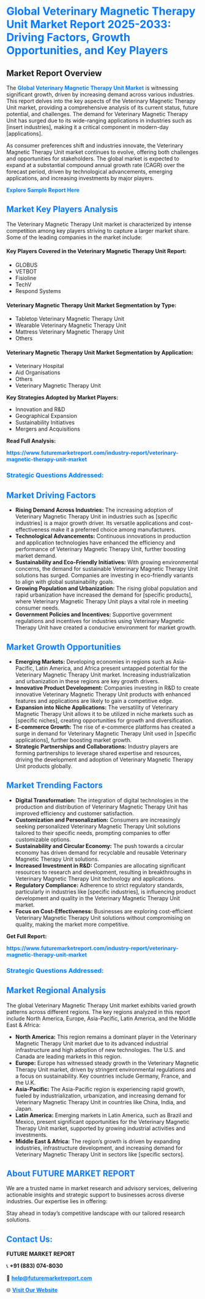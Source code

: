 <h1 style="color: #007BFF;">Global Veterinary Magnetic Therapy Unit Market Report 2025-2033: Driving Factors, Growth Opportunities, and Key Players</h1>

<section id="overview">
<h2>Market Report Overview</h2>
<p>The <a href="https://www.futuremarketreport.com/industry-report/veterinary-magnetic-therapy-unit-market" style="color: #007BFF; text-decoration: none;"><strong>Global Veterinary Magnetic Therapy Unit Market</strong></a> is witnessing significant growth, driven by increasing demand across various industries. This report delves into the key aspects of the Veterinary Magnetic Therapy Unit market, providing a comprehensive analysis of its current status, future potential, and challenges. The demand for Veterinary Magnetic Therapy Unit has surged due to its wide-ranging applications in industries such as [insert industries], making it a critical component in modern-day [applications].</p>
<p>As consumer preferences shift and industries innovate, the Veterinary Magnetic Therapy Unit market continues to evolve, offering both challenges and opportunities for stakeholders. The global market is expected to expand at a substantial compound annual growth rate (CAGR) over the forecast period, driven by technological advancements, emerging applications, and increasing investments by major players.</p>
</section>

<section id="overview">
<p><a href="https://www.futuremarketreport.com/request-sample/reportId=124150" style="color: #007BFF; text-decoration: none;"><strong>Explore Sample Report Here</strong></a></p>
</section>

<section id="key-players">
<h2 style="color: #007BFF;">Market Key Players Analysis</h2>
<p>The Veterinary Magnetic Therapy Unit market is characterized by intense competition among key players striving to capture a larger market share. Some of the leading companies in the market include:</p>
<h4>Key Players Covered in the Veterinary Magnetic Therapy Unit Report:</h4>
<ul><li>GLOBUS</li><li>VETBOT</li><li>Fisioline</li><li>TechV</li><li>Respond Systems</li></ul>
<h4>Veterinary Magnetic Therapy Unit Market Segmentation by Type:</h4>
<ul><li>Tabletop Veterinary Magnetic Therapy Unit</li><li>Wearable Veterinary Magnetic Therapy Unit</li><li>Mattress Veterinary Magnetic Therapy Unit</li><li>Others</li></ul>

<h4>Veterinary Magnetic Therapy Unit Market Segmentation by Application:</h4>
<ul><li>Veterinary Hospital</li><li>Aid Organisations</li><li>Others</li><li>Veterinary Magnetic Therapy Unit</li></ul>
<p><strong>Key Strategies Adopted by Market Players:</strong></p>
<ul>
<li>Innovation and R&D</li>
<li>Geographical Expansion</li>
<li>Sustainability Initiatives</li>
<li>Mergers and Acquisitions</li>
</ul>
</section>

<section>
<p><strong>Read Full Analysis: </strong></p><a href="https://www.futuremarketreport.com/industry-report/veterinary-magnetic-therapy-unit-market" style="color: #007BFF; text-decoration: none;"><strong>https://www.futuremarketreport.com/industry-report/veterinary-magnetic-therapy-unit-market</strong></a>
<h3 style="color: #007BFF;">Strategic Questions Addressed:</h3>
</section>

<section id="driving-factors">
<h2 style="color: #007BFF;">Market Driving Factors</h2>
<ul>
<li><strong>Rising Demand Across Industries:</strong> The increasing adoption of Veterinary Magnetic Therapy Unit in industries such as [specific industries] is a major growth driver. Its versatile applications and cost-effectiveness make it a preferred choice among manufacturers.</li>
<li><strong>Technological Advancements:</strong> Continuous innovations in production and application technologies have enhanced the efficiency and performance of Veterinary Magnetic Therapy Unit, further boosting market demand.</li>
<li><strong>Sustainability and Eco-Friendly Initiatives:</strong> With growing environmental concerns, the demand for sustainable Veterinary Magnetic Therapy Unit solutions has surged. Companies are investing in eco-friendly variants to align with global sustainability goals.</li>
<li><strong>Growing Population and Urbanization:</strong> The rising global population and rapid urbanization have increased the demand for [specific products], where Veterinary Magnetic Therapy Unit plays a vital role in meeting consumer needs.</li>
<li><strong>Government Policies and Incentives:</strong> Supportive government regulations and incentives for industries using Veterinary Magnetic Therapy Unit have created a conducive environment for market growth.</li>
</ul>
</section>

<section id="growth-opportunities">
<h2 style="color: #007BFF;">Market Growth Opportunities</h2>
<ul>
<li><strong>Emerging Markets:</strong> Developing economies in regions such as Asia-Pacific, Latin America, and Africa present untapped potential for the Veterinary Magnetic Therapy Unit market. Increasing industrialization and urbanization in these regions are key growth drivers.</li>
<li><strong>Innovative Product Development:</strong> Companies investing in R&D to create innovative Veterinary Magnetic Therapy Unit products with enhanced features and applications are likely to gain a competitive edge.</li>
<li><strong>Expansion into Niche Applications:</strong> The versatility of Veterinary Magnetic Therapy Unit allows it to be utilized in niche markets such as [specific niches], creating opportunities for growth and diversification.</li>
<li><strong>E-commerce Growth:</strong> The rise of e-commerce platforms has created a surge in demand for Veterinary Magnetic Therapy Unit used in [specific applications], further boosting market growth.</li>
<li><strong>Strategic Partnerships and Collaborations:</strong> Industry players are forming partnerships to leverage shared expertise and resources, driving the development and adoption of Veterinary Magnetic Therapy Unit products globally.</li>
</ul>
</section>

<section id="trending-factors">
<h2 style="color: #007BFF;">Market Trending Factors</h2>
<ul>
<li><strong>Digital Transformation:</strong> The integration of digital technologies in the production and distribution of Veterinary Magnetic Therapy Unit has improved efficiency and customer satisfaction.</li>
<li><strong>Customization and Personalization:</strong> Consumers are increasingly seeking personalized Veterinary Magnetic Therapy Unit solutions tailored to their specific needs, prompting companies to offer customizable options.</li>
<li><strong>Sustainability and Circular Economy:</strong> The push towards a circular economy has driven demand for recyclable and reusable Veterinary Magnetic Therapy Unit solutions.</li>
<li><strong>Increased Investment in R&D:</strong> Companies are allocating significant resources to research and development, resulting in breakthroughs in Veterinary Magnetic Therapy Unit technology and applications.</li>
<li><strong>Regulatory Compliance:</strong> Adherence to strict regulatory standards, particularly in industries like [specific industries], is influencing product development and quality in the Veterinary Magnetic Therapy Unit market.</li>
<li><strong>Focus on Cost-Effectiveness:</strong> Businesses are exploring cost-efficient Veterinary Magnetic Therapy Unit solutions without compromising on quality, making the market more competitive.</li>
</ul>
</section>

<section>
<p><strong>Get Full Report: </strong></p><a href="https://www.futuremarketreport.com/industry-report/veterinary-magnetic-therapy-unit-market" style="color: #007BFF; text-decoration: none;"><strong>https://www.futuremarketreport.com/industry-report/veterinary-magnetic-therapy-unit-market</strong></a>
<h3 style="color: #007BFF;">Strategic Questions Addressed:</h3>
</section>


<section id="regional-analysis">
<h2 style="color: #007BFF;">Market Regional Analysis</h2>
<p>The global Veterinary Magnetic Therapy Unit market exhibits varied growth patterns across different regions. The key regions analyzed in this report include North America, Europe, Asia-Pacific, Latin America, and the Middle East & Africa:</p>
<ul>
<li><strong>North America:</strong> This region remains a dominant player in the Veterinary Magnetic Therapy Unit market due to its advanced industrial infrastructure and high adoption of new technologies. The U.S. and Canada are leading markets in this region.</li>
<li><strong>Europe:</strong> Europe has witnessed steady growth in the Veterinary Magnetic Therapy Unit market, driven by stringent environmental regulations and a focus on sustainability. Key countries include Germany, France, and the U.K.</li>
<li><strong>Asia-Pacific:</strong> The Asia-Pacific region is experiencing rapid growth, fueled by industrialization, urbanization, and increasing demand for Veterinary Magnetic Therapy Unit in countries like China, India, and Japan.</li>
<li><strong>Latin America:</strong> Emerging markets in Latin America, such as Brazil and Mexico, present significant opportunities for the Veterinary Magnetic Therapy Unit market, supported by growing industrial activities and investments.</li>
<li><strong>Middle East & Africa:</strong> The region’s growth is driven by expanding industries, infrastructure development, and increasing demand for Veterinary Magnetic Therapy Unit in sectors like [specific sectors].</li>
</ul>
</section>

<footer>
<h2 style="color: #007BFF;">About FUTURE MARKET REPORT</h2>
<p>We are a trusted name in market research and advisory services, delivering actionable insights and strategic support to businesses across diverse industries. Our expertise lies in offering:</p>

<p>Stay ahead in today’s competitive landscape with our tailored research solutions.</p>

<h2 style="color: #007BFF;">Contact Us:</h2>
<p><strong>FUTURE MARKET REPORT</strong></p>
<p>📞 <strong>+91 (883) 074-8030</strong></p>
<p>📧 <strong><a href="mailto:help@futuremarketreport.com" style="color: #007BFF;">help@futuremarketreport.com</a></strong></p>
<p>🌐 <strong><a href="https://www.futuremarketreport.com/" style="color: #007BFF;">Visit Our Website</a></strong></p>
</footer>